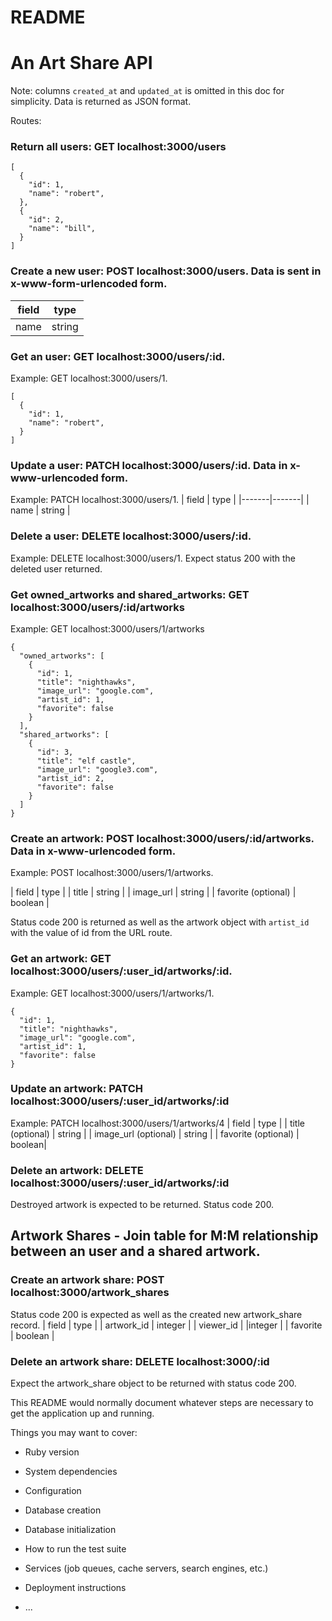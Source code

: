 # README

# An Art Share API
Note: columns `created_at` and `updated_at` 
is omitted in this doc for simplicity. Data is returned as JSON format.

Routes:

### Return all users: GET localhost:3000/users
```
[
  {
    "id": 1,
    "name": "robert",
  },
  {
    "id": 2,
    "name": "bill",
  }
]
```

### Create a new user: POST localhost:3000/users. Data is sent in x-www-form-urlencoded form.
| field | type |
|-------|-------|
| name  | string |

### Get an user: GET localhost:3000/users/:id.
Example: GET localhost:3000/users/1.
```
[
  {
    "id": 1,
    "name": "robert",
  }
]
```

### Update a user: PATCH localhost:3000/users/:id. Data in x-www-urlencoded form.
Example: PATCH localhost:3000/users/1.
| field | type |
|-------|-------|
| name  | string |

### Delete a user: DELETE localhost:3000/users/:id.
Example: DELETE localhost:3000/users/1.
Expect status 200 with the deleted user returned.

### Get owned_artworks and shared_artworks: GET localhost:3000/users/:id/artworks
Example: GET localhost:3000/users/1/artworks
```
{
  "owned_artworks": [
    {
      "id": 1,
      "title": "nighthawks",
      "image_url": "google.com",
      "artist_id": 1,
      "favorite": false
    }
  ],
  "shared_artworks": [
    {
      "id": 3,
      "title": "elf castle",
      "image_url": "google3.com",
      "artist_id": 2,
      "favorite": false
    }
  ]
}
```

### Create an artwork: POST localhost:3000/users/:id/artworks. Data in x-www-urlencoded form.
Example: POST localhost:3000/users/1/artworks.

| field               | type    |
| title               | string  |
| image_url           | string  |
| favorite (optional) | boolean |

Status code 200 is returned as well as the artwork object with `artist_id`
with the value of id from the URL route.

### Get an artwork: GET localhost:3000/users/:user_id/artworks/:id.
Example: GET localhost:3000/users/1/artworks/1.
```
{
  "id": 1,
  "title": "nighthawks",
  "image_url": "google.com",
  "artist_id": 1,
  "favorite": false
}
```

### Update an artwork: PATCH localhost:3000/users/:user_id/artworks/:id
Example: PATCH localhost:3000/users/1/artworks/4
| field | type |
| title (optional) | string |
| image_url (optional) | string |
| favorite (optional) | boolean|

### Delete an artwork: DELETE localhost:3000/users/:user_id/artworks/:id
Destroyed artwork is expected to be returned. Status code 200.

## Artwork Shares - Join table for M:M relationship between an user and a shared artwork.

### Create an artwork share: POST localhost:3000/artwork_shares
Status code 200 is expected as well as the created new artwork_share record.
| field | type |
| artwork_id | integer |
| viewer_id | |integer |
| favorite | boolean |

### Delete an artwork share: DELETE localhost:3000/:id
Expect the artwork_share object to be returned with status code 200.



This README would normally document whatever steps are necessary to get the
application up and running.

Things you may want to cover:

* Ruby version

* System dependencies

* Configuration

* Database creation

* Database initialization

* How to run the test suite

* Services (job queues, cache servers, search engines, etc.)

* Deployment instructions

* ...

